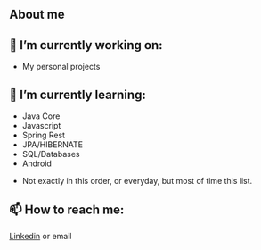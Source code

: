 ##  About me


## :telescope: I’m currently working on:
 - My personal projects

## :seedling: I’m currently learning:
- Java Core
- Javascript
- Spring Rest
- JPA/HIBERNATE
- SQL/Databases
- Android
* Not exactly in this order, or everyday, but most of time this list.

## :mailbox: How to reach me:
[Linkedin](https://www.linkedin.com/in/jaqueline-l-6b2438151/) or email

